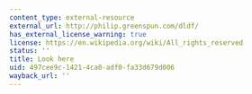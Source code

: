 ```yaml
---
content_type: external-resource
external_url: http://philip.greenspun.com/dldf/
has_external_license_warning: true
license: https://en.wikipedia.org/wiki/All_rights_reserved
status: ''
title: Look here
uid: 497cee9c-1421-4ca0-adf0-fa33d679d006
wayback_url: ''
---
```

